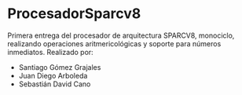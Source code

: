 # ProcesadorSparcv8
Primera entrega del procesador de arquitectura SPARCV8, monociclo, realizando operaciones aritmericológicas y soporte para números inmediatos.
Realizado por:
  - Santiago Gómez Grajales
  - Juan Diego Arboleda
  - Sebastián David Cano

